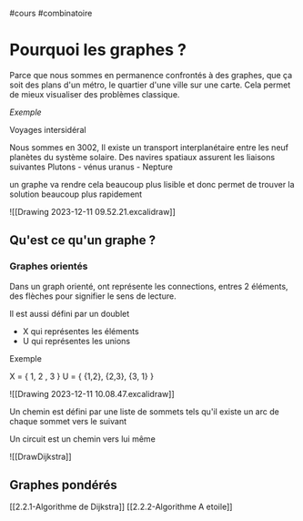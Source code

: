 #cours #combinatoire
# Pourquoi les graphes ? 

Parce que nous sommes en permanence confrontés à des graphes, que ça soit des plans d'un métro, le quartier d'une ville sur une carte. Cela permet de mieux visualiser des problèmes classique. 


*Exemple* 

Voyages intersidéral

Nous sommes en 3002, Il existe un transport interplanétaire entre les neuf planètes du système solaire. Des navires spatiaux assurent les liaisons suivantes 
Plutons - vénus
uranus - Nepture


un graphe va rendre cela beaucoup plus lisible et donc permet de trouver la solution beaucoup plus rapidement


![[Drawing 2023-12-11 09.52.21.excalidraw]]




## Qu'est ce qu'un graphe ? 


### Graphes orientés 

Dans un graph orienté, ont représente les connections, entres 2 éléments, des flèches pour signifier le sens de lecture. 

Il est aussi défini par un doublet

* X qui représentes les éléments
* U qui représentes les unions
  
Exemple 

X = { 1, 2 , 3 }
U = { {1,2}, {2,3}, {3, 1} }


![[Drawing 2023-12-11 10.08.47.excalidraw]]




Un chemin est défini par une liste de sommets tels qu'il existe un arc de chaque sommet vers le suivant



Un circuit est un chemin vers lui même 




![[DrawDijkstra]]

## Graphes pondérés


[[2.2.1-Algorithme de Dijkstra]]
[[2.2.2-Algorithme A etoile]]
